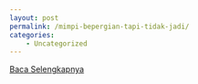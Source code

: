 ```yaml
---
layout: post
permalink: /mimpi-bepergian-tapi-tidak-jadi/
categories:
    - Uncategorized
---
```


[Baca Selengkapnya](/07)
